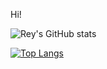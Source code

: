 
Hi!


![Rey's GitHub stats](https://github-readme-stats.vercel.app/api?username=padillareyj&count_private=true)


[![Top Langs](https://github-readme-stats.vercel.app/api/top-langs/?username=padillareyj)](https://github.com/padillareyj/github-readme-stats)
